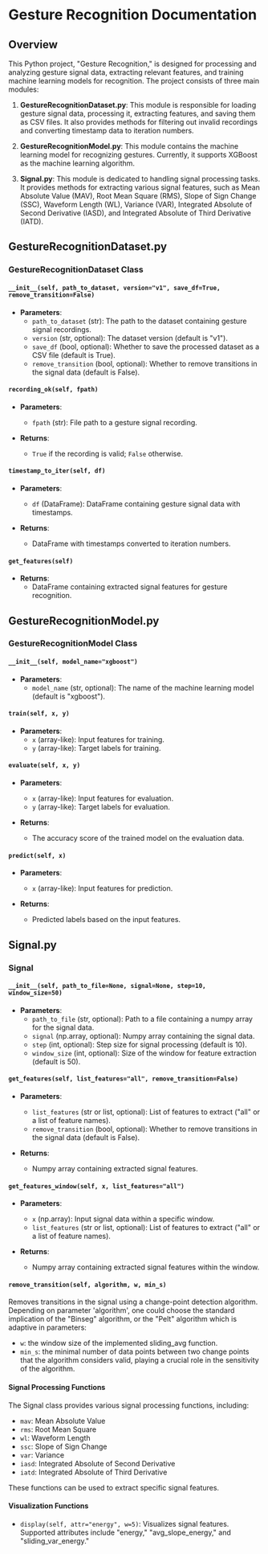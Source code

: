 # Gesture Recognition Documentation

## Overview

This Python project, "Gesture Recognition," is designed for processing and analyzing gesture signal data, extracting relevant features, and training machine learning models for recognition. The project consists of three main modules:

1. **GestureRecognitionDataset.py**: This module is responsible for loading gesture signal data, processing it, extracting features, and saving them as CSV files. It also provides methods for filtering out invalid recordings and converting timestamp data to iteration numbers.

2. **GestureRecognitionModel.py**: This module contains the machine learning model for recognizing gestures. Currently, it supports XGBoost as the machine learning algorithm.

3. **Signal.py**: This module is dedicated to handling signal processing tasks. It provides methods for extracting various signal features, such as Mean Absolute Value (MAV), Root Mean Square (RMS), Slope of Sign Change (SSC), Waveform Length (WL), Variance (VAR), Integrated Absolute of Second Derivative (IASD), and Integrated Absolute of Third Derivative (IATD).

## GestureRecognitionDataset.py

### GestureRecognitionDataset Class

#### `__init__(self, path_to_dataset, version="v1", save_df=True, remove_transition=False)`

- **Parameters**:
    - `path_to_dataset` (str): The path to the dataset containing gesture signal recordings.
    - `version` (str, optional): The dataset version (default is "v1").
    - `save_df` (bool, optional): Whether to save the processed dataset as a CSV file (default is True).
    - `remove_transition` (bool, optional): Whether to remove transitions in the signal data (default is False).

#### `recording_ok(self, fpath)`

- **Parameters**:
    - `fpath` (str): File path to a gesture signal recording.

- **Returns**: 
    - `True` if the recording is valid; `False` otherwise.

#### `timestamp_to_iter(self, df)`

- **Parameters**:
    - `df` (DataFrame): DataFrame containing gesture signal data with timestamps.

- **Returns**: 
    - DataFrame with timestamps converted to iteration numbers.

#### `get_features(self)`

- **Returns**:
    - DataFrame containing extracted signal features for gesture recognition.

## GestureRecognitionModel.py

### GestureRecognitionModel Class

#### `__init__(self, model_name="xgboost")`

- **Parameters**:
    - `model_name` (str, optional): The name of the machine learning model (default is "xgboost").

#### `train(self, x, y)`

- **Parameters**:
    - `x` (array-like): Input features for training.
    - `y` (array-like): Target labels for training.

#### `evaluate(self, x, y)`

- **Parameters**:
    - `x` (array-like): Input features for evaluation.
    - `y` (array-like): Target labels for evaluation.

- **Returns**:
    - The accuracy score of the trained model on the evaluation data.

#### `predict(self, x)`

- **Parameters**:
    - `x` (array-like): Input features for prediction.

- **Returns**:
    - Predicted labels based on the input features.

## Signal.py

### Signal

#### `__init__(self, path_to_file=None, signal=None, step=10, window_size=50)`

- **Parameters**:
    - `path_to_file` (str, optional): Path to a file containing a numpy array for the signal data.
    - `signal` (np.array, optional): Numpy array containing the signal data.
    - `step` (int, optional): Step size for signal processing (default is 10).
    - `window_size` (int, optional): Size of the window for feature extraction (default is 50).

#### `get_features(self, list_features="all", remove_transition=False)`

- **Parameters**:
    - `list_features` (str or list, optional): List of features to extract ("all" or a list of feature names).
    - `remove_transition` (bool, optional): Whether to remove transitions in the signal data (default is False).

- **Returns**:
    - Numpy array containing extracted signal features.

#### `get_features_window(self, x, list_features="all")`

- **Parameters**:
    - `x` (np.array): Input signal data within a specific window.
    - `list_features` (str or list, optional): List of features to extract ("all" or a list of feature names).

- **Returns**:
    - Numpy array containing extracted signal features within the window.

#### `remove_transition(self, algorithm, w, min_s)`
Removes transitions in the signal using a change-point detection algorithm. Depending on parameter 'algorithm', one could choose the standard implication of the "Binseg" algorithm, or the "Pelt" algorithm which is adaptive in parameters:

- `w`: the window size of the implemented sliding_avg function.
- `min_s`: the minimal number of data points between two change points that the algorithm considers valid, playing a crucial role in the sensitivity of the algorithm.

#### Signal Processing Functions

The Signal class provides various signal processing functions, including:

- `mav`: Mean Absolute Value
- `rms`: Root Mean Square
- `wl`: Waveform Length
- `ssc`: Slope of Sign Change
- `var`: Variance
- `iasd`: Integrated Absolute of Second Derivative
- `iatd`: Integrated Absolute of Third Derivative

These functions can be used to extract specific signal features.

#### Visualization Functions

- `display(self, attr="energy", w=5)`: Visualizes signal features. Supported attributes include "energy," "avg_slope_energy," and "sliding_var_energy."

